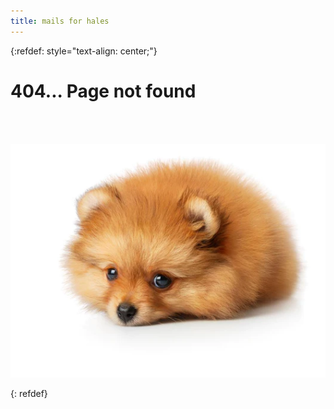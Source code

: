 ```yaml
---
title: mails for hales
---
```


{:refdef: style="text-align: center;"}

# 404... Page not found
<br />
<br />

![Sad puppy](/sad-puppy.webp)

{: refdef}
